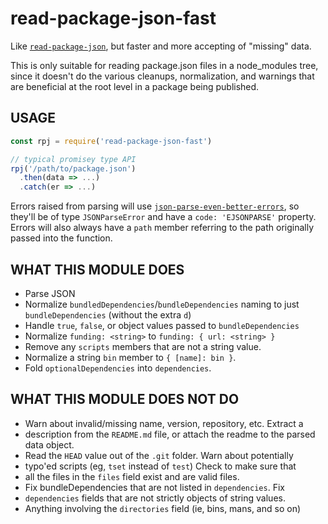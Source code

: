 # read-package-json-fast

Like [`read-package-json`](http://npm.im/read-package-json), but faster and
more accepting of "missing" data.

This is only suitable for reading package.json files in a node_modules
tree, since it doesn't do the various cleanups, normalization, and warnings
that are beneficial at the root level in a package being published.

## USAGE

```js
const rpj = require('read-package-json-fast')

// typical promisey type API
rpj('/path/to/package.json')
  .then(data => ...)
  .catch(er => ...)
```

Errors raised from parsing will use
[`json-parse-even-better-errors`](http://npm.im/json-parse-even-better-errors),
so they'll be of type `JSONParseError` and have a `code: 'EJSONPARSE'`
property.  Errors will also always have a `path` member referring to the
path originally passed into the function.

## WHAT THIS MODULE DOES

- Parse JSON
- Normalize `bundledDependencies`/`bundleDependencies` naming to just
  `bundleDependencies` (without the extra `d`)
- Handle `true`, `false`, or object values passed to `bundleDependencies`
- Normalize `funding: <string>` to `funding: { url: <string> }`
- Remove any `scripts` members that are not a string value.
- Normalize a string `bin` member to `{ [name]: bin }`.
- Fold `optionalDependencies` into `dependencies`.

## WHAT THIS MODULE DOES NOT DO

- Warn about invalid/missing name, version, repository, etc.  Extract a
- description from the `README.md` file, or attach the readme to
  the parsed data object.
- Read the `HEAD` value out of the `.git` folder.  Warn about potentially
- typo'ed scripts (eg, `tset` instead of `test`) Check to make sure that
- all the files in the `files` field exist and are
  valid files.
- Fix bundleDependencies that are not listed in `dependencies`.  Fix
- `dependencies` fields that are not strictly objects of string values.
- Anything involving the `directories` field (ie, bins, mans, and so on)
